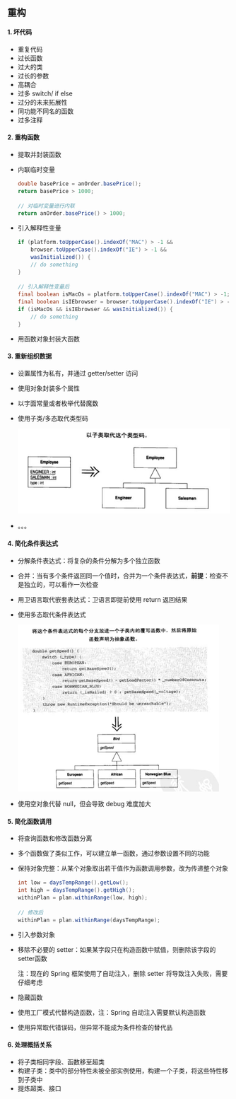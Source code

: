 ## 重构

#### 1. 坏代码

- 重复代码
- 过长函数
- 过大的类
- 过长的参数
- 高耦合
- 过多 switch/ if else
- 过分的未来拓展性
- 同功能不同名的函数
- 过多注释

#### 2. 重构函数

- 提取并封装函数

- 内联临时变量

  ``` java
  double basePrice = anOrder.basePrice();
  return basePrice > 1000;
  
  // 对临时变量进行内联
  return anOrder.basePrice() > 1000;
  ```

- 引入解释性变量

  ``` java
  if (platform.toUpperCase().indexOf("MAC") > -1 &&
      browser.toUpperCase().indexOf("IE") > -1 &&
      wasInitialized()) {
      // do something
  }
  
  // 引入解释性变量后
  final boolean isMacOs = platform.toUpperCase().indexOf("MAC") > -1;
  final boolean isIEbrowser = browser.toUpperCase().indexOf("IE") > -1;
  if (isMacOs && isIEbrowser && wasInitialized()) {
      // do something
  }
  ```

- 用函数对象封装大函数

#### 3. 重新组织数据

- 设置属性为私有，并通过 getter/setter 访问

- 使用对象封装多个属性

- 以字面常量或者枚举代替魔数

- 使用子类/多态取代类型码

  <img src="img/子类取代类型码.jpg" />

- 。。。

#### 4. 简化条件表达式

- 分解条件表达式：将复杂的条件分解为多个独立函数

- 合并：当有多个条件返回同一个值时，合并为一个条件表达式，**前提**：检查不是独立的，可以看作一次检查

- 用卫语言取代嵌套表达式：卫语言即提前使用 return 返回结果

- 使用多态取代条件表达式

  <img src="img/多态取代条件表达式.jpg" style="zoom:80%" />

- 使用空对象代替 null，但会导致 debug 难度加大

#### 5. 简化函数调用

- 将查询函数和修改函数分离

- 多个函数做了类似工作，可以建立单一函数，通过参数设置不同的功能

- 保持对象完整：从某个对象取出若干值作为函数调用参数，改为传递整个对象

  ``` java
  int low = daysTempRange().getLow();
  int high = daysTempRange().getHigh();
  withinPlan = plan.withinRange(low, high);
  
  // 修改后
  withinPlan = plan.withinRange(daysTempRange);
  ```

- 引入参数对象

- 移除不必要的 setter：如果某字段只在构造函数中赋值，则删除该字段的 setter函数

  注：现在的 Spring 框架使用了自动注入，删除 setter 将导致注入失败，需要仔细考虑

- 隐藏函数

- 使用工厂模式代替构造函数，注：Spring 自动注入需要默认构造函数

- 使用异常取代错误码，但异常不能成为条件检查的替代品

#### 6. 处理概括关系

- 将子类相同字段、函数移至超类
- 构建子类：类中的部分特性未被全部实例使用，构建一个子类，将这些特性移到子类中
- 提炼超类、接口
